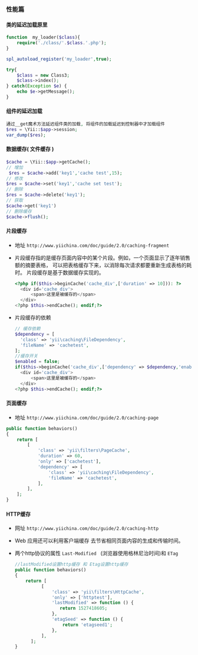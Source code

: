 ### 性能篇

#### 类的延迟加载原里

```php
function  my_loader($class){
	require('./class/'.$class.'.php');
}

spl_autoload_register('my_loader',true);

try{
	$class = new Class3;
	$class->index();
} catch(Exception $e) {
	echo $e->getMessage();
}
```

#### 组件的延迟加载

```php
通过__get魔术方法延迟组件类的加载, 将组件的加载延迟到控制器中才加载组件
$res = \Yii::$app->session;
var_dump($res);
```

#### 数据缓存( 文件缓存 )

```php
$cache = \Yii::$app->getCache();
// 增加
 $res = $cache->add('key1','cache test',15);
// 修改
$res = $cache->set('key1','cache set test');
// 删除
$res = $cache->delete('key1');
// 获取
$cache->get('key1')
// 删除缓存
$cache->flush();
```

#### 片段缓存 

* 地址 `http://www.yiichina.com/doc/guide/2.0/caching-fragment`

* 片段缓存指的是缓存页面内容中的某个片段。例如，一个页面显示了逐年销售额的摘要表格， 可以把表格缓存下来，以消除每次请求都要重新生成表格的耗时。 片段缓存是基于数据缓存实现的。 

  ```php
  <?php if($this->beginCache('cache_div',['duration' => 10])): ?>
  	<div id='cache_div'>
  		<span>这里是被缓存的</span>
  	</div>
  <?php $this->endCache(); endif;?>
  ```

* 片段缓存的依赖

  ```php
  // 缓存依赖
  $dependency = [
  	'class' => 'yii\caching\FileDependency',
  	'fileName' => 'cachetest',
  ];
  //缓存开关
  $enabled = false;
  if($this->beginCache('cache_div',['dependency' => $dependency,'enabled'=> $enabled])): ?>
  	<div id='cache_div'>
  		<span>这里是被缓存的</span>
  	</div>
  <?php $this->endCache(); endif;?>
  ```

#### 页面缓存 

* 地址 `http://www.yiichina.com/doc/guide/2.0/caching-page`

```php
public function behaviors()
{
    return [
        [
            'class' => 'yii\filters\PageCache',
            'duration' => 60,
            'only' => ['cachetest'],
            'dependency' => [
                'class' => 'yii\caching\FileDependency',
                'fileName' => 'cachetest',
            ],
        ],
    ];
}
```

#### HTTP缓存

* 网址 `http://www.yiichina.com/doc/guide/2.0/caching-http`

* Web 应用还可以利用客户端缓存 去节省相同页面内容的生成和传输时间。 

* 两个http协议的属性  `Last-Modified ` (浏览器使用格林尼治时间)和 `ETag`

  ```php
  //lastModified设置http缓存 和 Etag设置http缓存
  public function behaviors()
  {
      return [
  	        [
  	            'class' => 'yii\filters\HttpCache',
  	            'only' => ['httptest'],
  	            'lastModified' => function () {
  	               return 1527418605;
  	            },
  	            'etagSeed' => function () {
  	            	return 'etagseed1';
  	            },
  	        ],
      	];
  }
  ```

  



